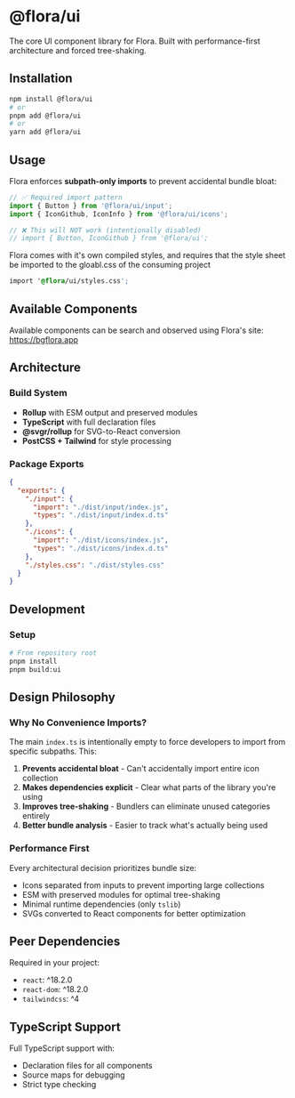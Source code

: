 # @flora/ui

The core UI component library for Flora. Built with performance-first architecture and forced tree-shaking.

## Installation

```bash
npm install @flora/ui
# or
pnpm add @flora/ui
# or  
yarn add @flora/ui
```

## Usage

Flora enforces **subpath-only imports** to prevent accidental bundle bloat:

```javascript
// ✅ Required import pattern
import { Button } from '@flora/ui/input';
import { IconGithub, IconInfo } from '@flora/ui/icons';

// ❌ This will NOT work (intentionally disabled)
// import { Button, IconGithub } from '@flora/ui';
```

Flora comes with it's own compiled styles, and requires that the style sheet be imported to the gloabl.css of the consuming project 
``` css
import '@flora/ui/styles.css';
```


## Available Components

Available components can be search and observed using Flora's site: https://bgflora.app

## Architecture

### Build System
- **Rollup** with ESM output and preserved modules
- **TypeScript** with full declaration files
- **@svgr/rollup** for SVG-to-React conversion
- **PostCSS + Tailwind** for style processing

### Package Exports
```json
{
  "exports": {
    "./input": {
      "import": "./dist/input/index.js",
      "types": "./dist/input/index.d.ts"
    },
    "./icons": {
      "import": "./dist/icons/index.js", 
      "types": "./dist/icons/index.d.ts"
    },
    "./styles.css": "./dist/styles.css"
  }
}
```

## Development

### Setup
```bash
# From repository root
pnpm install
pnpm build:ui
```

## Design Philosophy

### Why No Convenience Imports?
The main `index.ts` is intentionally empty to force developers to import from specific subpaths. This:

1. **Prevents accidental bloat** - Can't accidentally import entire icon collection
2. **Makes dependencies explicit** - Clear what parts of the library you're using  
3. **Improves tree-shaking** - Bundlers can eliminate unused categories entirely
4. **Better bundle analysis** - Easier to track what's actually being used

### Performance First
Every architectural decision prioritizes bundle size:
- Icons separated from inputs to prevent importing large collections
- ESM with preserved modules for optimal tree-shaking
- Minimal runtime dependencies (only `tslib`)
- SVGs converted to React components for better optimization

## Peer Dependencies

Required in your project:
- `react`: ^18.2.0
- `react-dom`: ^18.2.0  
- `tailwindcss`: ^4

## TypeScript Support

Full TypeScript support with:
- Declaration files for all components
- Source maps for debugging
- Strict type checking